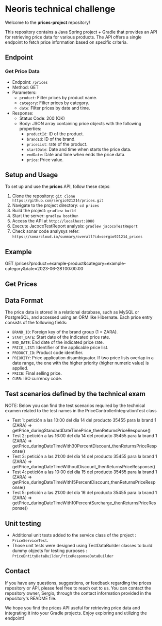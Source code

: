 # Neoris technical challenge

Welcome to the **prices-project** repository!

This repository contains a Java Spring project + Gradle that provides an API for retrieving price data for various products. The API offers a single endpoint to fetch price information based on specific criteria.

## Endpoint

### Get Price Data

- Endpoint: `/prices`
- Method: GET
- Parameters:
  - `product`: Filter prices by product name.
  - `category`: Filter prices by category.
  - `date`: Filter prices by date and time.
- Response:
  - Status Code: 200 (OK)
  - Body: JSON array containing price objects with the following properties:
    - `productId`: ID of the product.
    - `brandId`: ID of the brand.
    - `priceList`: rate of the product.
    - `startDate`: Date and time when starts the price data.
    - `endDate`: Date and time when ends the price data.
    - `price`: Price value.

## Setup and Usage

To set up and use the **prices** API, follow these steps:

1. Clone the repository: `git clone https://github.com/sergio921214/prices.git`
2. Navigate to the project directory: `cd prices`
3. Build the project: `gradlew build`
4. Start the server: `gradlew bootRun`
5. Access the API at `http://localhost:8080`
6. Execute JacocoTestReport analysis: `gradlew jacocoTestReport`
7. Check sonar code analysys refer: `https://sonarcloud.io/summary/overall?id=sergio921214_prices`

## Example

GET /prices?product=example-product&category=example-category&date=2023-06-28T00:00:00

## Get Prices


## Data Format
The price data is stored in a relational database, such as MySQL or PostgreSQL, and accessed using an ORM like Hibernate. Each price entry consists of the following fields:

- `BRAND_ID`: Foreign key of the brand group (1 = ZARA).
- `START_DATE`: Start date of the indicated price rate.
- `END_DATE`: End date of the indicated price rate.
- `PRICE_LIST`: Identifier of the applicable price list.
- `PRODUCT_ID`: Product code identifier.
- `PRIORITY`: Price application disambiguator. If two price lists overlap in a date range, the one with the higher priority (higher numeric value) is applied.
- `PRICE`: Final selling price.
- `CURR`: ISO currency code.

## Test scenarios defined by the technical exam

NOTE: Below you can find the test scenarios required by the technical examen related to the test names in the PriceControllerIntegrationTest class

-  Test 1: petición a las 10:00 del día 14 del producto 35455   para la brand 1 (ZARA) => getPrice_duringStandardDateTimePrice_thenReturnsPriceResponse()
-  Test 2: petición a las 16:00 del día 14 del producto 35455   para la brand 1 (ZARA) => getPrice_duringDateTimeWith30PercentDiscount_thenReturnsPriceResponse()
-  Test 3: petición a las 21:00 del día 14 del producto 35455   para la brand 1 (ZARA) => getPrice_duringDateTimeWithoutDiscount_thenReturnsPriceResponse()
-  Test 4: petición a las 10:00 del día 15 del producto 35455   para la brand 1 (ZARA) => getPrice_duringDateTimeWith15PercentDiscount_thenReturnsPriceResponse()
-  Test 5: petición a las 21:00 del día 16 del producto 35455   para la brand 1 (ZARA) => getPrice_duringDateTimeWith10PercentSurcharge_thenReturnsPriceResponse()

## Unit testing

- Additional unit tests added to the service class of the project : `PriceServiceTest`.
- Those unit tests were designed using TestDataBuilder classes to build dummy objects for testing purposes : `PriceEntityDataBuilder`,`PriceResponseDataBuilder`
  
## Contact
If you have any questions, suggestions, or feedback regarding the prices repository or API, please feel free to reach out to us. You can contact the repository owner, Sergio, through the contact information provided in the repository's README file.

We hope you find the prices API useful for retrieving price data and integrating it into your Gradle projects. Enjoy exploring and utilizing the endpoint!
